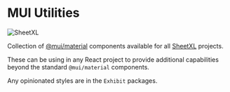 # MUI Utilities

![SheetXL](https://www.sheetxl.com/logo-text.svg)

Collection of [@mui/material](https://mui.com/) components available for all [SheetXL](https://www.sheetxl.com) projects.

These can be using in any React project to provide additional capabilities
beyond the standard `@mui/material` components.

Any opinionated styles are in the `Exhibit` packages.
